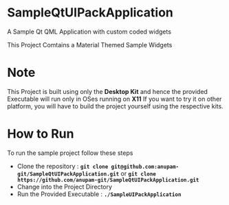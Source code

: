 # SampleQtUIPackApplication
A Sample Qt QML Application with custom coded widgets

This Project Comtains a Material Themed Sample Widgets

# Note
This Project is built using only the **Desktop Kit** and hence the provided Executable will run only in OSes running on **X11**
If you want to try it on other platform, you will have to build the project yourself using the respective kits.

# How to Run
To run the sample project follow these steps
* Clone the repository : **`git clone git@github.com:anupam-git/SampleQtUIPackApplication.git`** or **`git clone https://github.com/anupam-git/SampleQtUIPackApplication.git`**
* Change into the Project Directory
* Run the Provided Executable : **`./SampleUIPackApplication`**

